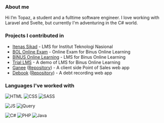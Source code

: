 ### About me
Hi I’m Topaz, a student and a fulltime software engineer. I love working with Laravel and Svelte, but currently I'm adventuring in the C# world.

### Projects I contributed in

- [Itenas Sikad](https://sikad.itenas.ac.id/operator/MNT000) - LMS for Institut Teknologi Nasional 
- [BOL Online Exam](https://onlineexam.apps.binus.ac.id) - Online Exam for Binus Online Learning
- [BINUS Online Learning](https://ol.binus.ac.id) - LMS for Binus Online Learning
- [Trial LMS](https://onlinetrial.binus.ac.id) - A demo of LMS for Binus Online Learning
- [Ganee](https://ganee-wbad.web.app) ([Repository](https://github.com/topazrn/Project_Akhir_ISYS6211)) - A client side Point of Sales web app
- [Debook](https://debook-4baf4.web.app/) ([Repository](https://github.com/topazrn/Project_Case_ISYS6211)) - A debt recording web app

### Languages I've worked with
<img src="https://img.shields.io/badge/HTML5-E34F26?style=for-the-badge&logo=html5&logoColor=white" alt="HTML"> <img src="https://img.shields.io/badge/CSS-239120?&style=for-the-badge&logo=css3&logoColor=white" alt="CSS"> <img src="https://img.shields.io/badge/Sass-CC6699?style=for-the-badge&logo=sass&logoColor=white" alt="SASS">

<img src="https://img.shields.io/badge/JavaScript-323330?style=for-the-badge&logo=javascript&logoColor=F7DF1E" alt="JS"> <img src="https://img.shields.io/badge/jQuery-0769AD?style=for-the-badge&logo=jquery&logoColor=white" alt="jQuery">

<img src="https://img.shields.io/badge/C%23-239120?style=for-the-badge&logo=c-sharp&logoColor=white" alt="C#"> <img src="https://img.shields.io/badge/PHP-777BB4?style=for-the-badge&logo=php&logoColor=white" alt="PHP"> <img src="https://img.shields.io/badge/Java-ED8B00?style=for-the-badge&logo=java&logoColor=white" alt="Java">
